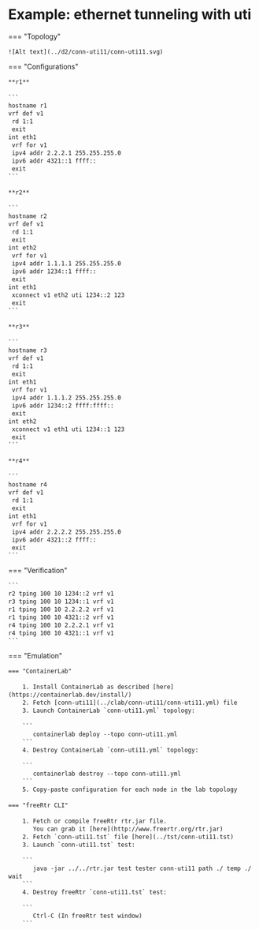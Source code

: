 # Example: ethernet tunneling with uti

=== "Topology"

    ![Alt text](../d2/conn-uti11/conn-uti11.svg)

=== "Configurations"

    **r1**

    ```
    hostname r1
    vrf def v1
     rd 1:1
     exit
    int eth1
     vrf for v1
     ipv4 addr 2.2.2.1 255.255.255.0
     ipv6 addr 4321::1 ffff::
     exit
    ```

    **r2**

    ```
    hostname r2
    vrf def v1
     rd 1:1
     exit
    int eth2
     vrf for v1
     ipv4 addr 1.1.1.1 255.255.255.0
     ipv6 addr 1234::1 ffff::
     exit
    int eth1
     xconnect v1 eth2 uti 1234::2 123
     exit
    ```

    **r3**

    ```
    hostname r3
    vrf def v1
     rd 1:1
     exit
    int eth1
     vrf for v1
     ipv4 addr 1.1.1.2 255.255.255.0
     ipv6 addr 1234::2 ffff:ffff::
     exit
    int eth2
     xconnect v1 eth1 uti 1234::1 123
     exit
    ```

    **r4**

    ```
    hostname r4
    vrf def v1
     rd 1:1
     exit
    int eth1
     vrf for v1
     ipv4 addr 2.2.2.2 255.255.255.0
     ipv6 addr 4321::2 ffff::
     exit
    ```

=== "Verification"

    ```
    r2 tping 100 10 1234::2 vrf v1
    r3 tping 100 10 1234::1 vrf v1
    r1 tping 100 10 2.2.2.2 vrf v1
    r1 tping 100 10 4321::2 vrf v1
    r4 tping 100 10 2.2.2.1 vrf v1
    r4 tping 100 10 4321::1 vrf v1
    ```

=== "Emulation"

    === "ContainerLab"

        1. Install ContainerLab as described [here](https://containerlab.dev/install/)  
        2. Fetch [conn-uti11](../clab/conn-uti11/conn-uti11.yml) file  
        3. Launch ContainerLab `conn-uti11.yml` topology:  

        ```
           containerlab deploy --topo conn-uti11.yml  
        ```
        4. Destroy ContainerLab `conn-uti11.yml` topology:  

        ```
           containerlab destroy --topo conn-uti11.yml  
        ```
        5. Copy-paste configuration for each node in the lab topology

    === "freeRtr CLI"

        1. Fetch or compile freeRtr rtr.jar file.  
           You can grab it [here](http://www.freertr.org/rtr.jar)  
        2. Fetch `conn-uti11.tst` file [here](../tst/conn-uti11.tst)  
        3. Launch `conn-uti11.tst` test:  

        ```
           java -jar ../../rtr.jar test tester conn-uti11 path ./ temp ./ wait
        ```
        4. Destroy freeRtr `conn-uti11.tst` test:  

        ```
           Ctrl-C (In freeRtr test window)
        ```

